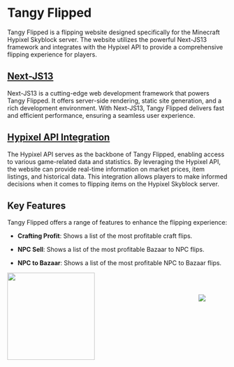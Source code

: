 # Tangy Flipped

Tangy Flipped is a flipping website designed specifically for the Minecraft Hypixel Skyblock server. The website utilizes the powerful Next-JS13 framework and integrates with the Hypixel API to provide a comprehensive flipping experience for players.

## [Next-JS13](https://nextjs.org)

Next-JS13 is a cutting-edge web development framework that powers Tangy Flipped. It offers server-side rendering, static site generation, and a rich development environment. With Next-JS13, Tangy Flipped delivers fast and efficient performance, ensuring a seamless user experience.

## [Hypixel API Integration](https://api.hypixel.net)

The Hypixel API serves as the backbone of Tangy Flipped, enabling access to various game-related data and statistics. By leveraging the Hypixel API, the website can provide real-time information on market prices, item listings, and historical data. This integration allows players to make informed decisions when it comes to flipping items on the Hypixel Skyblock server.

## Key Features

Tangy Flipped offers a range of features to enhance the flipping experience:

- **Crafting Profit**: Shows a list of the most profitable craft flips.

- **NPC Sell**: Shows a list of the most profitable Bazaar to NPC flips.
- **NPC to Bazaar**: Shows a list of the most profitable NPC to Bazaar flips.

<img src="https://developer.hypixel.net/hypixel-80.png" width="200">
<img src="https://encrypted-tbn0.gstatic.com/images?q=tbn:ANd9GcSoAO1LhJYte7BVCgyBu0um1W0HV35-a7hRXgFKxop-dA&s" style="float: right; margin: 50px;">